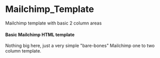 # Mailchimp_Template
Mailchimp template with basic 2 column areas

<h4>Basic Mailchimp HTML template</h4>
<p>Nothing big here, just a very simple "bare-bones" Mailchimp one to two column template.</p>
